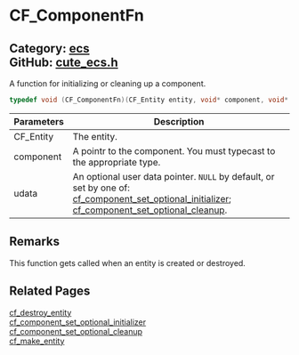 [//]: # (This file is automatically generated by Cute Framework's docs parser.)
[//]: # (Do not edit this file by hand!)
[//]: # (See: https://github.com/RandyGaul/cute_framework/blob/master/samples/docs_parser.cpp)
[](../header.md ':include')

# CF_ComponentFn

Category: [ecs](/api_reference?id=ecs)  
GitHub: [cute_ecs.h](https://github.com/RandyGaul/cute_framework/blob/master/include/cute_ecs.h)  
---

A function for initializing or cleaning up a component.

```cpp
typedef void (CF_ComponentFn)(CF_Entity entity, void* component, void* udata);
```

Parameters | Description
--- | ---
CF_Entity | The entity.
component | A pointr to the component. You must typecast to the appropriate type.
udata | An optional user data pointer. `NULL` by default, or set by one of: [cf_component_set_optional_initializer](/ecs/cf_component_set_optional_initializer.md); [cf_component_set_optional_cleanup](/ecs/cf_component_set_optional_cleanup.md).

## Remarks

This function gets called when an entity is created or destroyed.

## Related Pages

[cf_destroy_entity](/ecs/cf_destroy_entity.md)  
[cf_component_set_optional_initializer](/ecs/cf_component_set_optional_initializer.md)  
[cf_component_set_optional_cleanup](/ecs/cf_component_set_optional_cleanup.md)  
[cf_make_entity](/ecs/cf_make_entity.md)  
